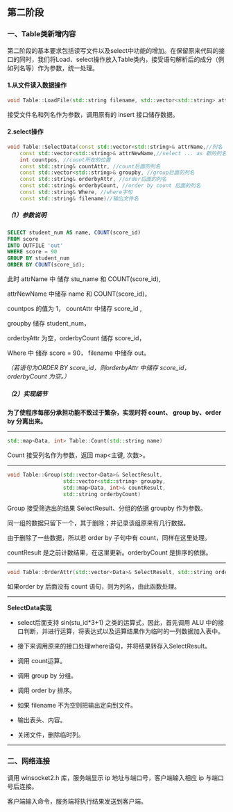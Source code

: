 ## 第二阶段

### 一、Table类新增内容

第二阶段的基本要求包括读写文件以及select中功能的增加。在保留原来代码的接口的同时，我们将Load、select操作放入Table类内，接受语句解析后的成分（例如列名等）作为参数，统一处理。

#### 1.从文件读入数据操作

```c++
void Table::LoadFile(std::string filename, std::vector<std::string> attrname)
```

接受文件名和列名作为参数，调用原有的 insert 接口储存数据。

#### 2.select操作

```c++
void Table::SelectData(const std::vector<std::string>& attrName,//列名
	const std::vector<std::string>& attrNewName,//select ... as 新的列名
	int countpos, //count所在的位置
	const std::string& countAttr, //count后面的列名
	const std::vector<std::string>& groupby, //group后面的列名
	const std::string& orderbyAttr, //order后面的列名
	const std::string& orderbyCount, //order by count 后面的列名
	const std::string& Where, //where字句
	const std::string& filename)//输出文件名
```

##### （1）参数说明

```sql
SELECT student_num AS name, COUNT(score_id) 
FROM score 
INTO OUTFILE 'out'
WHERE score = 90
GROUP BY student_num 
ORDER BY COUNT(score_id);
```

此时 attrName 中 储存 stu_name 和 COUNT(score_id),

 attrNewName 中储存 name 和 COUNT(score_id)，

countpos 的值为 1， countAttr 中储存 score_id ,

groupby 储存 student_num，

orderbyAttr 为空，orderbyCount 储存 score_id，

Where 中 储存 score = 90， filename 中储存 out。

*（若语句为ORDER BY score_id，则orderbyAttr 中储存 score_id，orderbyCount 为空。）*

##### （2）实现细节

**为了使程序每部分承担功能不致过于繁杂，实现时将 count、 group by、order by 分离出来。**

-----------

```c++
std::map<Data, int> Table::Count(std::string name)
```

Count 接受列名作为参数，返回 map<主键, 次数>。

------------

```c++
void Table::Group(std::vector<Data>& SelectResult, 
                  std::vector<std::string> groupby, 
                  std::map<Data, int>& countResult, 
                  std::string orderbyCount)
```

Group 接受筛选出的结果 SelectResult、分组的依据 groupby 作为参数。

同一组的数据只留下一个，其于删除；并记录该组原来有几行数据。

由于删除了一些数据，所以若 order by 子句中有 count，同样在这里处理。

countResult 是之前计数结果，在这里更新。orderbyCount 是排序的依据。

------------------

```c++
void Table::OrderAttr(std::vector<Data>& SelectResult, std::string orderbyAttr)
```

如果order by 后面没有 count 语句，则为列名，由此函数处理。

-------------

**SelectData实现**

* select后面支持 sin(stu_id*3+1) 之类的运算式，因此，首先调用 ALU 中的接口判断，并进行运算，将表达式以及运算结果作为临时的一列数据加入表中。

* 接下来调用原来的接口处理where语句，并将结果转存入SelectResult。

* 调用 count运算。

* 调用 group by 分组。

* 调用 order by 排序。

* 如果 filename 不为空则把输出定向到文件。

* 输出表头、内容。

* 关闭文件，删除临时列。

-------------------



### 二、网络连接

调用 winsocket2.h 库，服务端显示 ip 地址与端口号，客户端输入相应 ip 与端口号后连接。

客户端输入命令，服务端将执行结果发送到客户端。

  